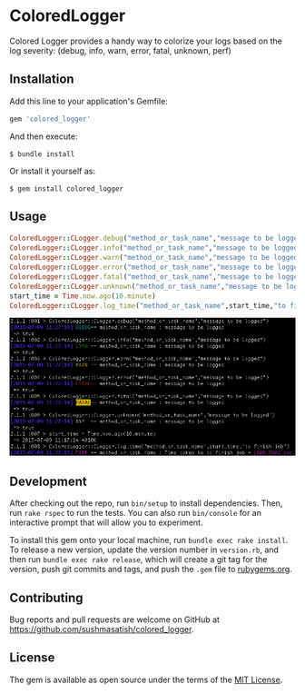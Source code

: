 # ColoredLogger

Colored Logger provides a handy way to colorize your logs based on the log severity: (debug, info, warn, error, fatal, unknown, perf)

## Installation

Add this line to your application's Gemfile:

```ruby
gem 'colored_logger'
```

And then execute:

    $ bundle install

Or install it yourself as:

    $ gem install colored_logger

## Usage

```ruby
ColoredLogger::CLogger.debug("method_or_task_name","message to be logged")
ColoredLogger::CLogger.info("method_or_task_name","message to be logged")
ColoredLogger::CLogger.warn("method_or_task_name","message to be logged")
ColoredLogger::CLogger.error("method_or_task_name","message to be logged")
ColoredLogger::CLogger.fatal("method_or_task_name","message to be logged")
ColoredLogger::CLogger.unknown("method_or_task_name","message to be logged")
start_time = Time.now.ago(10.minute)
ColoredLogger::CLogger.log_time("method_or_task_name",start_time,"to finish job")
```

![alt tag](https://github.com/sushmasatish/colored_logger/blob/master/docs/demo_output.png)

## Development

After checking out the repo, run `bin/setup` to install dependencies. Then, run `rake rspec` to run the tests. You can also run `bin/console` for an interactive prompt that will allow you to experiment.

To install this gem onto your local machine, run `bundle exec rake install`. To release a new version, update the version number in `version.rb`, and then run `bundle exec rake release`, which will create a git tag for the version, push git commits and tags, and push the `.gem` file to [rubygems.org](https://rubygems.org).

## Contributing

Bug reports and pull requests are welcome on GitHub at https://github.com/sushmasatish/colored_logger.


## License

The gem is available as open source under the terms of the [MIT License](http://opensource.org/licenses/MIT).

